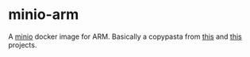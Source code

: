 minio-arm
=========

A [minio](https://min.io/) docker image for ARM. Basically a copypasta from
[this](https://github.com/pixelchrome/minio-arm) and
[this](https://github.com/dimianstudio/minio-arm) projects.
